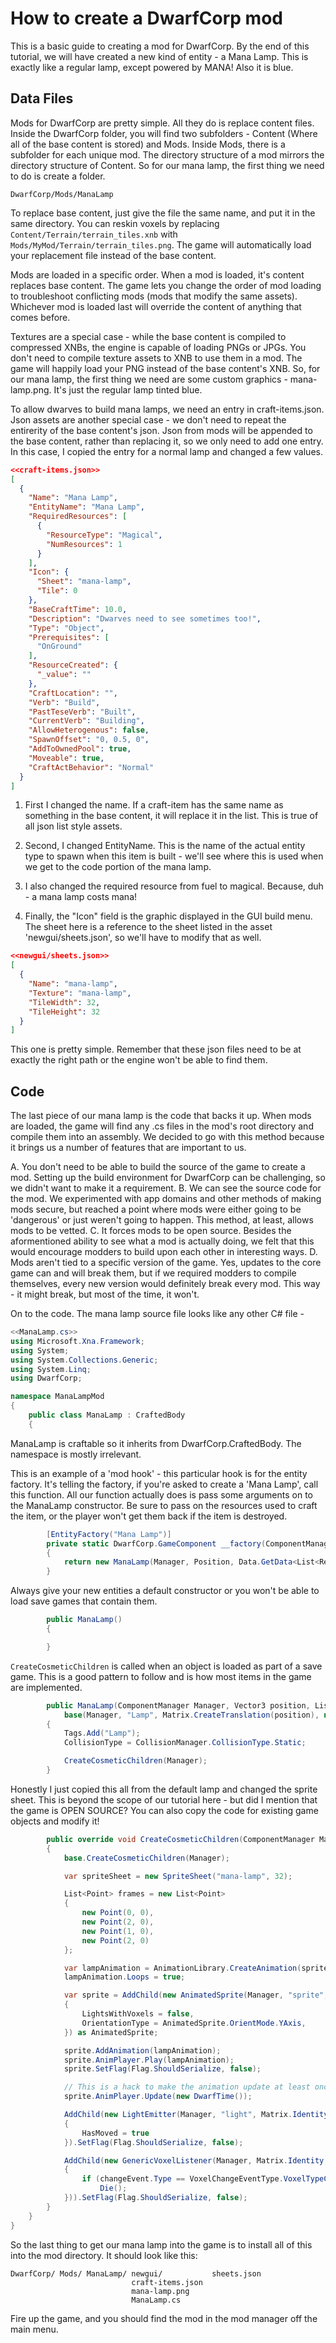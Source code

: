 ﻿
# How to create a DwarfCorp mod

This is a basic guide to creating a mod for DwarfCorp. By the end of this tutorial, we will have created a new kind of entity - a Mana Lamp. This is exactly like a regular lamp, except powered by MANA! Also it is blue.

## Data Files
Mods for DwarfCorp are pretty simple. All they do is replace content files. Inside the DwarfCorp folder, you will find two subfolders - Content (Where all of the base content is stored) and Mods. Inside Mods, there is a subfolder for each unique mod. The directory structure of a mod mirrors the directory structure of Content. So for our mana lamp, the first thing we need to do is create a folder.

`DwarfCorp/Mods/ManaLamp`

To replace base content, just give the file the same name, and put it in the same directory. You can reskin voxels by replacing `Content/Terrain/terrain_tiles.xnb` with `Mods/MyMod/Terrain/terrain_tiles.png`. The game will automatically load your replacement file instead of the base content.

Mods are loaded in a specific order. When a mod is loaded, it's content replaces base content. The game lets you change the order of mod loading to troubleshoot conflicting mods (mods that modify the same assets). Whichever mod is loaded last will override the content of anything that comes before.

Textures are a special case - while the base content is compiled to compressed XNBs, the engine is capable of loading PNGs or JPGs. You don't need to compile texture assets to XNB to use them in a mod. The game will happily load your PNG instead of the base content's XNB. So, for our mana lamp, the first thing we need are some custom graphics - mana-lamp.png. It's just the regular lamp tinted blue.

To allow dwarves to build mana lamps, we need an entry in craft-items.json. Json assets are another special case - we don't need to repeat the entirerity of the base content's json. Json from mods will be appended to the base content, rather than replacing it, so we only need to add one entry. In this case, I copied the entry for a normal lamp and changed a few values.

```json
<<craft-items.json>>
[
  {
    "Name": "Mana Lamp",
    "EntityName": "Mana Lamp",
    "RequiredResources": [
      {
        "ResourceType": "Magical",
        "NumResources": 1
      }
    ],
    "Icon": {
      "Sheet": "mana-lamp",
      "Tile": 0
    },
    "BaseCraftTime": 10.0,
    "Description": "Dwarves need to see sometimes too!",
    "Type": "Object",
    "Prerequisites": [
      "OnGround"
    ],
    "ResourceCreated": {
      "_value": ""
    },
    "CraftLocation": "",
    "Verb": "Build",
    "PastTeseVerb": "Built",
    "CurrentVerb": "Building",
    "AllowHeterogenous": false,
    "SpawnOffset": "0, 0.5, 0",
    "AddToOwnedPool": true,
    "Moveable": true,
    "CraftActBehavior": "Normal"
  }
]
```

1. First I changed the name. If a craft-item has the same name as something in the base content, it will replace it in the list. This is true of all json list style assets.

2. Second, I changed EntityName. This is the name of the actual entity type to spawn when this item is built - we'll see where this is used when we get to the code portion of the mana lamp.

3. I also changed the required resource from fuel to magical. Because, duh - a mana lamp costs mana!

4. Finally, the "Icon" field is the graphic displayed in the GUI build menu. The sheet here is a reference to the sheet listed in the asset 'newgui/sheets.json', so we'll have to modify that as well.

```json
<<newgui/sheets.json>>
[
  {
    "Name": "mana-lamp",
    "Texture": "mana-lamp",
    "TileWidth": 32,
    "TileHeight": 32
  }
]
```

This one is pretty simple. Remember that these json files need to be at exactly the right path or the engine won't be able to find them.

## Code

The last piece of our mana lamp is the code that backs it up. When mods are loaded, the game will find any .cs files in the mod's root directory and compile them into an assembly. We decided to go with this method because it brings us a number of features that are important to us.
	
A. You don't need to be able to build the source of the game to create a mod. Setting up the build environment for DwarfCorp can be challenging, so we didn't want to make it a requirement.
B. We can see the source code for the mod. We experimented with app domains and other methods of making mods secure, but reached a point where mods were either going to be 'dangerous' or just weren't going to happen. This method, at least, allows mods to be vetted.
C. It forces mods to be open source. Besides the aformentioned ability to see what a mod is actually doing, we felt that this would encourage modders to build upon each other in interesting ways.
D. Mods aren't tied to a specific version of the game. Yes, updates to the core game can and will break them, but if we required modders to compile themselves, every new version would definitely break every mod. This way - it might break, but most of the time, it won't.

On to the code. The mana lamp source file looks like any other C# file -

```cs
<<ManaLamp.cs>>
using Microsoft.Xna.Framework;
using System;
using System.Collections.Generic;
using System.Linq;
using DwarfCorp;

namespace ManaLampMod
{
    public class ManaLamp : CraftedBody
    {
```

ManaLamp is craftable so it inherits from DwarfCorp.CraftedBody. The namespace is mostly irrelevant.

This is an example of a 'mod hook' - this particular hook is for the entity factory. It's telling the factory, if you're asked to create a 'Mana Lamp', call this function. All our function actually does is pass some arguments on to the ManaLamp constructor. Be sure to pass on the resources used to craft the item, or the player won't get them back if the item is destroyed.

```cs
        [EntityFactory("Mana Lamp")]
        private static DwarfCorp.GameComponent __factory(ComponentManager Manager, Vector3 Position, Blackboard Data)
        {
            return new ManaLamp(Manager, Position, Data.GetData<List<ResourceAmount>>("Resources", null));
        }
```

Always give your new entities a default constructor or you won't be able to load save games that contain them.

```cs
        public ManaLamp()
        {

        }
```

`CreateCosmeticChildren` is called when an object is loaded as part of a save game. This is a good pattern to follow and is how most items in the game are implemented.

```cs
        public ManaLamp(ComponentManager Manager, Vector3 position, List<ResourceAmount> Resources) :
            base(Manager, "Lamp", Matrix.CreateTranslation(position), new Vector3(1.0f, 1.0f, 1.0f), Vector3.Zero, new CraftDetails(Manager, "Mana Lamp", Resources))
        {
            Tags.Add("Lamp");
            CollisionType = CollisionManager.CollisionType.Static;

            CreateCosmeticChildren(Manager);
        }
```

Honestly I just copied this all from the default lamp and changed the sprite sheet. This is beyond the scope of our tutorial here - but did I mention that the game is OPEN SOURCE? You can also copy the code for existing game objects and modify it!

```cs
        public override void CreateCosmeticChildren(ComponentManager Manager)
        {
            base.CreateCosmeticChildren(Manager);

            var spriteSheet = new SpriteSheet("mana-lamp", 32);

            List<Point> frames = new List<Point>
            {
                new Point(0, 0),
                new Point(2, 0),
                new Point(1, 0),
                new Point(2, 0)
            };

            var lampAnimation = AnimationLibrary.CreateAnimation(spriteSheet, frames, "ManaLampAnimation");
            lampAnimation.Loops = true;

            var sprite = AddChild(new AnimatedSprite(Manager, "sprite", Matrix.Identity, false)
            {
                LightsWithVoxels = false,
                OrientationType = AnimatedSprite.OrientMode.YAxis,
            }) as AnimatedSprite;

            sprite.AddAnimation(lampAnimation);
            sprite.AnimPlayer.Play(lampAnimation);
            sprite.SetFlag(Flag.ShouldSerialize, false);

            // This is a hack to make the animation update at least once even when the object is created inactive by the craftbuilder.
            sprite.AnimPlayer.Update(new DwarfTime());

            AddChild(new LightEmitter(Manager, "light", Matrix.Identity, new Vector3(0.1f, 0.1f, 0.1f), Vector3.Zero, 255, 8)
            {
                HasMoved = true
            }).SetFlag(Flag.ShouldSerialize, false);

            AddChild(new GenericVoxelListener(Manager, Matrix.Identity, new Vector3(0.5f, 0.5f, 0.5f), new Vector3(0.0f, -1.0f, 0.0f), (changeEvent) =>
            {
                if (changeEvent.Type == VoxelChangeEventType.VoxelTypeChanged && changeEvent.NewVoxelType == 0)
                    Die();
            })).SetFlag(Flag.ShouldSerialize, false);
        }
    }
}
```

So the last thing to get our mana lamp into the game is to install all of this into the mod directory. It should look like this:

```
DwarfCorp/ Mods/ ManaLamp/ newgui/           sheets.json
                           craft-items.json
						   mana-lamp.png
						   ManaLamp.cs
```

Fire up the game, and you should find the mod in the mod manager off the main menu.